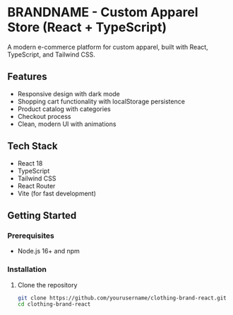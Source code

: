 # BRANDNAME - Custom Apparel Store (React + TypeScript)

A modern e-commerce platform for custom apparel, built with React, TypeScript, and Tailwind CSS.

## Features

- Responsive design with dark mode
- Shopping cart functionality with localStorage persistence
- Product catalog with categories
- Checkout process
- Clean, modern UI with animations

## Tech Stack

- React 18
- TypeScript
- Tailwind CSS
- React Router
- Vite (for fast development)

## Getting Started

### Prerequisites

- Node.js 16+ and npm

### Installation

1. Clone the repository
   ```bash
   git clone https://github.com/yourusername/clothing-brand-react.git
   cd clothing-brand-react

